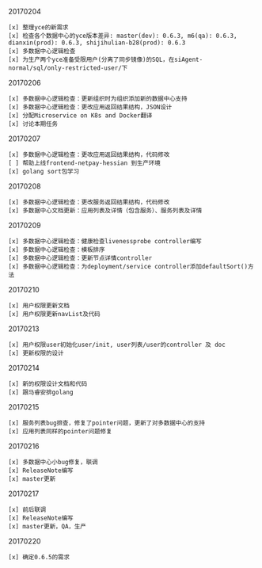 20170204
    
    [x] 整理yce的新需求
    [x] 检查各个数据中心的yce版本差异: master(dev): 0.6.3, m6(qa): 0.6.3, dianxin(prod): 0.6.3, shijihulian-b28(prod): 0.6.3
    [x] 多数据中心逻辑检查
    [x] 为生产两个yce准备受限用户(分离了同步镜像)的SQL，在siAgent-normal/sql/only-restricted-user/下

20170206

    [x] 多数据中心逻辑检查：更新组织时为组织添加新的数据中心支持
    [x] 多数据中心逻辑检查：更改应用返回结果结构，JSON设计
    [x] 分配Microservice on K8s and Docker翻译
    [x] 讨论本期任务

20170207

    [x] 多数据中心逻辑检查：更改应用返回结果结构，代码修改
    [ ] 帮助上线frontend-netpay-hessian 到生产环境
    [x] golang sort包学习

20170208

    [x] 多数据中心逻辑检查：更改服务返回结果结构，代码修改
    [x] 多数据中心文档更新：应用列表及详情（包含服务）、服务列表及详情

20170209
    
    [x] 多数据中心逻辑检查：健康检查livenessprobe controller编写
    [x] 多数据中心逻辑检查：模板排序
    [x] 多数据中心逻辑检查：更新节点详情controller
    [x] 多数据中心逻辑检查：为deployment/service controller添加defaultSort()方法

20170210

    [x] 用户权限更新文档
    [x] 用户权限更新navList及代码

20170213

    [x] 用户权限user初始化user/init, user列表/user的controller 及 doc  
    [x] 更新权限的设计

20170214

    [x] 新的权限设计文档和代码
    [x] 跟马睿安排golang

20170215
    
    [x] 服务列表bug排查，修复了pointer问题，更新了对多数据中心的支持 
    [x] 应用列表同样的pointer问题修复

20170216

    [x] 多数据中心小bug修复，联调
    [x] ReleaseNote编写
    [x] master更新

20170217

    [x] 前后联调
    [x] ReleaseNote编写
    [x] master更新，QA，生产

20170220

    [x] 确定0.6.5的需求 

